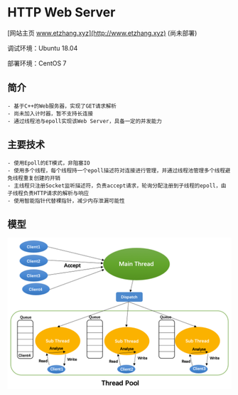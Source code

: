 # HTTP Web Server
[网站主页 www.etzhang.xyz](http://www.etzhang.xyz) (尚未部署)

调试环境：Ubuntu 18.04

部署环境：CentOS 7

## 简介
    - 基于C++的Web服务器，实现了GET请求解析
    - 尚未加入计时器，暂不支持长连接
    - 通过线程池与epoll实现该Web Server，具备一定的并发能力

## 主要技术
    - 使用Epoll的ET模式，非阻塞IO
    - 使用多个线程，每个线程持一个epoll描述符对连接进行管理，并通过线程池管理多个线程避免线程重复创建的开销
    - 主线程只注册Socket监听描述符，负责accept请求，轮询分配注册到子线程的epoll，由子线程负责HTTP请求的解析与响应
    - 使用智能指针代替裸指针，减少内存泄漏可能性

## 模型
![Image text](images/model.png)